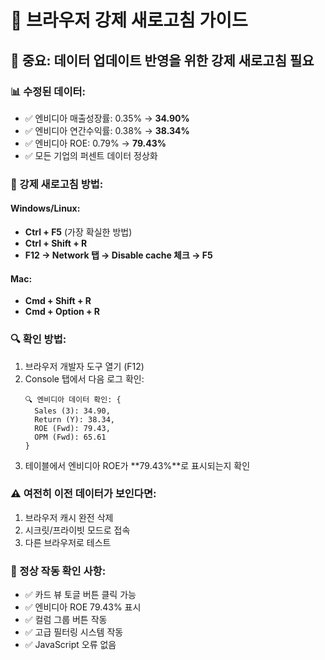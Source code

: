 # 🔄 브라우저 강제 새로고침 가이드

## 🚨 중요: 데이터 업데이트 반영을 위한 강제 새로고침 필요

### 📊 수정된 데이터:
- ✅ 엔비디아 매출성장률: 0.35% → **34.90%**
- ✅ 엔비디아 연간수익률: 0.38% → **38.34%**
- ✅ 엔비디아 ROE: 0.79% → **79.43%**
- ✅ 모든 기업의 퍼센트 데이터 정상화

### 🔧 강제 새로고침 방법:

#### Windows/Linux:
- **Ctrl + F5** (가장 확실한 방법)
- **Ctrl + Shift + R**
- **F12 → Network 탭 → Disable cache 체크 → F5**

#### Mac:
- **Cmd + Shift + R**
- **Cmd + Option + R**

### 🔍 확인 방법:
1. 브라우저 개발자 도구 열기 (F12)
2. Console 탭에서 다음 로그 확인:
   ```
   🔍 엔비디아 데이터 확인: {
     Sales (3): 34.90,
     Return (Y): 38.34,
     ROE (Fwd): 79.43,
     OPM (Fwd): 65.61
   }
   ```
3. 테이블에서 엔비디아 ROE가 **79.43%**로 표시되는지 확인

### ⚠️ 여전히 이전 데이터가 보인다면:
1. 브라우저 캐시 완전 삭제
2. 시크릿/프라이빗 모드로 접속
3. 다른 브라우저로 테스트

### 🎯 정상 작동 확인 사항:
- ✅ 카드 뷰 토글 버튼 클릭 가능
- ✅ 엔비디아 ROE 79.43% 표시
- ✅ 컬럼 그룹 버튼 작동
- ✅ 고급 필터링 시스템 작동
- ✅ JavaScript 오류 없음